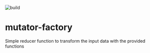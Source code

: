 ![build](https://github.com/alfupe/mutafor-factory/actions/workflows/node.js.yml/badge.svg?branch=main)

# mutator-factory
Simple reducer function to transform the input data with the provided functions
